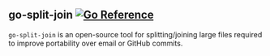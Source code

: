 ## go-split-join [![Go Reference][1]][2]
`go-split-join` is an open-source tool for splitting/joining large files required to improve portability over email or GitHub commits.

[1]: https://pkg.go.dev/badge/github.com/teocci/go-split-join.svg
[2]: https://pkg.go.dev/github.com/teocci/go-split-join
[3]: https://github.com/teocci/go-split-join/releases/tag/v1.0.0